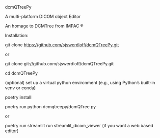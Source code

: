 dcmQTreePy

A multi-platform DICOM object Editor

An homage to DCMTree from IMPAC &reg;

Installation:

git clone https://github.com/sjswerdloff/dcmQTreePy.git

or

git clone git://github.com/sjswerdloff/dcmQTreePy.git

cd dcmQTreePy

(optional) set up a virtual python environment (e.g., using Python’s built-in venv or conda)

poetry install

poetry run python dcmqtreepy/dcmQTree.py

or

poetry run streamlit run streamlit_dicom_viewer (if you want a web based editor)
